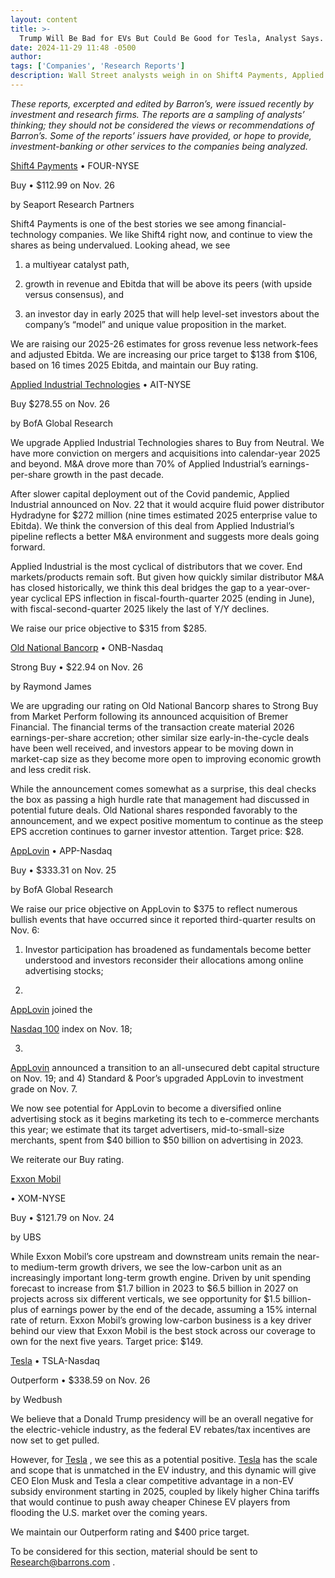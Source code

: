 ```yaml
---
layout: content
title: >-
  Trump Will Be Bad for EVs But Could Be Good for Tesla, Analyst Says. Plus, Exxon Mobil, AppLovin, and More Stocks.
date: 2024-11-29 11:48 -0500
author: 
tags: ['Companies', 'Research Reports']
description: Wall Street analysts weigh in on Shift4 Payments, Applied Industrial Technologies, Old National Bancorp, AppLovin, Exxon Mobil, and Tesla.
---
```





 


 





*These reports, excerpted and edited by Barron’s, were issued recently by investment and research firms. The reports are a sampling of analysts’ thinking; they should not be considered the views or recommendations of Barron’s. Some of the reports’ issuers have provided, or hope to provide, investment-banking or other services to the companies being analyzed.*


 
[Shift4 Payments](https://www.barrons.com/market-data/stocks/FOUR)
• FOUR-NYSE
  

Buy • \$112.99 on Nov. 26
  

by Seaport Research Partners
  

Shift4 Payments is one of the best stories we see among financial-technology companies. We like Shift4 right now, and continue to view the shares as being undervalued. Looking ahead, we see
  

1) a multiyear catalyst path,
  

2) growth in revenue and Ebitda that will be above its peers (with upside versus consensus), and
  

3) an investor day in early 2025 that will help level-set investors about the company’s “model” and unique value proposition in the market.


We are raising our 2025-26 estimates for gross revenue less network-fees and adjusted Ebitda. We are increasing our price target to \$138 from \$106, based on 16 times 2025 Ebitda, and maintain our Buy rating.



[Applied Industrial Technologies](https://www.barrons.com/market-data/stocks/AIT)
• AIT-NYSE
  

Buy \$278.55 on Nov. 26
  

by BofA Global Research
  

We upgrade Applied Industrial Technologies shares to Buy from Neutral. We have more conviction on mergers and acquisitions into calendar-year 2025 and beyond. M&A drove more than 70% of Applied Industrial’s earnings-per-share growth in the past decade.


After slower capital deployment out of the Covid pandemic, Applied Industrial announced on Nov. 22 that it would acquire fluid power distributor Hydradyne for \$272 million (nine times estimated 2025 enterprise value to Ebitda). We think the conversion of this deal from Applied Industrial’s pipeline reflects a better M&A environment and suggests more deals going forward. 


Applied Industrial is the most cyclical of distributors that we cover. End markets/products remain soft. But given how quickly similar distributor M&A has closed historically, we think this deal bridges the gap to a year-over-year cyclical EPS inflection in fiscal-fourth-quarter 2025 (ending in June), with fiscal-second-quarter 2025 likely the last of Y/Y declines. 


We raise our price objective to \$315 from \$285.



[Old National Bancorp](https://www.barrons.com/market-data/stocks/ONB)
• ONB-Nasdaq
  

Strong Buy • \$22.94 on Nov. 26
  

by Raymond James
  

We are upgrading our rating on Old National Bancorp shares to Strong Buy from Market Perform following its announced acquisition of Bremer Financial. The financial terms of the transaction create material 2026 earnings-per-share accretion; other similar size early-in-the-cycle deals have been well received, and investors appear to be moving down in market-cap size as they become more open to improving economic growth and less credit risk.


While the announcement comes somewhat as a surprise, this deal checks the box as passing a high hurdle rate that management had discussed in potential future deals. Old National shares responded favorably to the announcement, and we expect positive momentum to continue as the steep EPS accretion continues to garner investor attention. Target price: \$28.



[AppLovin](https://www.barrons.com/market-data/stocks/APP)
• APP-Nasdaq
  

Buy • \$333.31 on Nov. 25
  

by BofA Global Research
  

We raise our price objective on AppLovin to \$375 to reflect numerous bullish events that have occurred since it reported third-quarter results on Nov. 6:
  

1) Investor participation has broadened as fundamentals become better understood and investors reconsider their allocations among online advertising stocks;
  

2)
[AppLovin](https://www.barrons.com/market-data/stocks/APP)
joined the

[Nasdaq 100](https://www.barrons.com/market-data/indexes/ndx?mod=article_chiclet)
index on Nov. 18;
  

3)
[AppLovin](https://www.barrons.com/market-data/stocks/APP)
announced a transition to an all-unsecured debt capital structure on Nov. 19; and 4) Standard & Poor’s upgraded AppLovin to investment grade on Nov. 7.


We now see potential for AppLovin to become a diversified online advertising stock as it begins marketing its tech to e-commerce merchants this year; we estimate that its target advertisers, mid-to-small-size merchants, spent from \$40 billion to \$50 billion on advertising in 2023. 


We reiterate our Buy rating.



[Exxon Mobil](https://www.barrons.com/market-data/stocks/XOM)




 • XOM-NYSE
 
   

 
 Buy • \$121.79 on Nov. 24
 
   

 
 by UBS
 
   

 
 While Exxon Mobil’s core upstream and downstream units remain the near- to medium-term growth drivers, we see the low-carbon unit as an increasingly important long-term growth engine. Driven by unit spending forecast to increase from \$1.7 billion in 2023 to \$6.5 billion in 2027 on projects across six different verticals, we see opportunity for \$1.5 billion-plus of earnings power by the end of the decade, assuming a 15% internal rate of return. 
Exxon Mobil’s growing low-carbon business is a key driver behind our view that Exxon Mobil is the best stock across our coverage to own for the next five years. Target price: \$149.



[Tesla](https://www.barrons.com/market-data/stocks/TSLA)
• TSLA-Nasdaq
  

Outperform • \$338.59 on Nov. 26
  

by Wedbush
  

We believe that a Donald Trump presidency will be an overall negative for the electric-vehicle industry, as the federal EV rebates/tax incentives are now set to get pulled.


However, for
[Tesla](https://www.barrons.com/market-data/stocks/TSLA)
,
we see this as a potential positive.
[Tesla](https://www.barrons.com/market-data/stocks/TSLA)
has the scale and scope that is unmatched in the EV industry, and this dynamic will give CEO Elon Musk and Tesla a clear competitive advantage in a non-EV subsidy environment starting in 2025, coupled by likely higher China tariffs that would continue to push away cheaper Chinese EV players from flooding the U.S. market over the coming years.


We maintain our Outperform rating and \$400 price target.





To be considered for this section, material should be sent to
[Research@barrons.com](mailto:Research@barrons.com)
.









